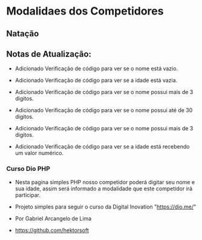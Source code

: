 # Modalidaes dos Competidores

## Natação


## Notas de Atualização:

 - Adicionado Verificação de código para ver se o nome está vazio.

 - Adicionado Verificação de código para ver se a idade está vazia.

 - Adicionado Verificação de código para ver se o nome possui mais de 3 digitos.

 - Adicionado Verificação de código para ver se o nome possui até de 30 digitos.

 - Adicionado Verificação de código para ver se o nome possui mais de 3 digitos.

 - Adicionado Verificação de código para ver se a idade está recebendo um valor numérico.

### Curso Dio PHP


 - Nesta pagina simples PHP nosso competidor poderá digitar seu nome e sua idade,
 assim será informado a modalidade que este competidor irá participar.

 - Projeto simples para seguir o curso da Digital Inovation "https://dio.me/"

 - Por Gabriel Arcangelo de Lima
 - https://github.com/hektorsoft
